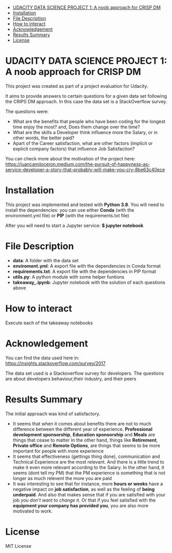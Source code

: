 - [UDACITY DATA SCIENCE PROJECT 1: A noob approach for CRISP DM](#udacity-data-science-project-1-a-noob-approach-for-crisp-dm)
- [Installation](#installation)
- [File Description](#file-description)
- [How to interact](#how-to-interact)
- [Acknowledgement](#acknowledgement)
- [Results Summary](#results-summary)
- [License](#license)

# UDACITY DATA SCIENCE PROJECT 1: A noob approach for CRISP DM

This project was created as part of a project evaluation for Udacity.

It aims to provide answers to certain questions for a given data set following the CRIPS DM approach. In this case the data set is a StackOverflow survey.

The questions were:
- What are the benefits that people who have been coding for the longest time enjoy the most? and, Does them change over the time?
- What are the skills a Developer think influence more the Salary, or in other words, the better paid?
- Apart of the Career satisfaction, what are other factors (implicit or explicit company factors) that influence Job Satisfaction?

You can check more about the motivation of the project here:
https://juancamiloceron.medium.com/the-pursuit-of-happyness-as-service-developer-a-story-that-probably-will-make-you-cry-8be63c40ece

# Installation

This project was implemented and tested with **Python 3.8**. You will need to install the dependencies: you can use either **Conda** (with the environment.yml file) or **PIP** (with the requirements.txt file)

After you will need to start a Jupyter service: **$ jupyter notebook** 

# File Description

- **data**: A folder with the data set
- **enviroment.yml**: A export file with the dependencies in Conda format
- **requirements.txt**: A export file with the dependencies in PIP format
- **utils.py**: A python module with some helper funtions
- **takeaway_.ipynb**: Jupyter notebook with  the solution of each questions above

# How to interact

Execute each of the takeaway notebooks

# Acknowledgement

You can find the data used here in: https://insights.stackoverflow.com/survey/2017

The data set used is a Stackoverflow survey for developers.
The questions are about developers behaviour,their industry, and their peers

# Results Summary

The initial approach was kind of satisfactory.
- It seems that when it comes about benefits there are not to much difference between the different year of experience.
**Professional development sponsorship**, **Education sponsorship** and **Meals** are things that cease to matter
In the other hand, things like **Retirement**, **Private office** and **Remote Options**, are things that seems to be more important for people with more experience
- It seems that effectiveness (gettings thing done), communication and Technical Experience are the most relevant. And there is a little trend to make it even more relevant according to the Salary. In the other hand, it seems (dont tell my PM) that the PM experience is something that is not longer as much relevent the more you are paid
- It was interesting to see that for instance, more **hours or weeks** have a negative impact on **job satisfaction**, as well as the feeling of **being underpaid**. And also that makes sense that if you are satisfied with your job *you don’t want to change it*. Or that if you feel satisfied with the **equipment your company has provided you**, you are also more motivated to work.


# License
MIT License